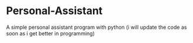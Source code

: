 # Personal-Assistant
A simple  personal assistant program with python (i will update the code as soon as i get better in programming)  
